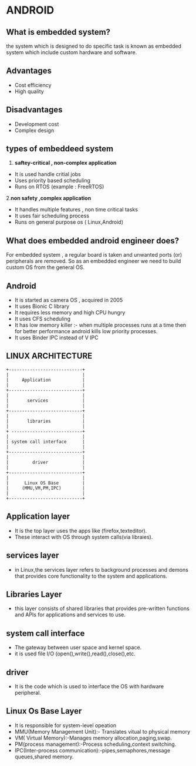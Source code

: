 # ANDROID 

## What is embedded system?

  the system which is designed to do specific task is known as embedded system which include custom hardware and software.
## Advantages

- Cost efficiency
- High quality 

## Disadvantages

- Development cost 
- Complex design

## types of embeddeed system

1. **saftey-critical , non-complex application**
 - It is used handle critial jobs
 - Uses priority based scheduling
 - Runs on RTOS (example : FreeRTOS)

2.**non safety ,complex application** 
 - It handles multiple features , non time critical tasks 
 - It uses fair scheduling process
 - Runs on general purpose os ( Linux,Android)

## What does embedded android engineer does?

For embedded system , a regular board is taken and unwanted ports (or) peripherals are removed. So as an embedded engineer we need to build custom OS from the general OS.

## Android 
 - It is started as camera OS , acquired in 2005
 - It uses Bionic C library
 - It requires less memory and high CPU hungry
 - It uses CFS scheduling
 - It has low memory killer :- when multiple processes runs at a time then for better performance android kills low priority processes. 
 - It uses Binder IPC instead of V IPC

## LINUX ARCHITECTURE

    +----------------------------+
    |                            |
    |     Application            |
    |                            |
    +----------------------------+
    |                            |
    |       services             |
    |                            |
    +----------------------------+
    |                            |
    |       libraries            |
    |                            |
    + ---------------------------+
    |                            |
    | system call interface      |
    |                            |
    +----------------------------+
    |                            |
    |         driver             |
    |                            |
    +----------------------------+
    |                            |
    |      Linux OS Base         |
    |     (MMU,VM,PM,IPC)        |
    |                            |
    +----------------------------+

## Application layer

 - It is the top layer uses the apps like (firefox,texteditor).
 - These interact with OS through system calls(via libraies).

## services layer

 - in Linux,the services layer refers to background processes and demons that provides core functionality to the system and applications.

## Libraries Layer

 - this layer consists of shared libraries that provides pre-written functions and APIs for applications and services to use.

## system call interface

 - The gateway between user space and kernel space.
 - it is used file I/O (open(),write(),read(),close(),etc.

## driver

 - It is the code which is used to interface the OS with hardware peripheral.

## Linux Os Base Layer

 - It is responsible for system-level opeation 
 - MMU(Memory Management Unit):- Translates vitual to physical memory
 - VM( Virtual Memory):-Manages memory allocation,paging,swap.
 - PM(process management):-Process scheduling,context switching.
 - IPC(Inter-process communication):-pipes,semaphores,message queues,shared memory.
